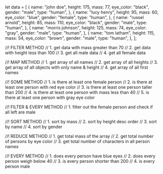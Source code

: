 let data = [
{
name: "john doe",
height: 175,
mass: 77,
eye_color: "black",
gender: "male",
type: "human",
},
{
name: "lucy henry",
height: 95,
mass: 60,
eye_color: "blue",
gender: "female",
type: "human",
},
{
name: "russel arnold",
height: 85,
mass: 110,
eye_color: "black",
gender: "male",
type: "human",
},
{
name: "morris johnson",
height: 125,
mass: 74,
eye_color: "gray",
gender: "male",
type: "human",
},
{
name: "tom latham",
height: 115,
mass: 54,
eye_color: "brown",
gender: "male",
type: "human",
},
];

//! FILTER METHOD
// 1. get data with mass greater than 70
// 2. get data with height less than 100
// 3. get all male data
// 4. get all female data

//! MAP METHOD
// 1. get array of all names
// 2. get array of all heights
// 3. get array of all objects with only name & height
// 4. get array of all first names

//! SOME METHOD
// 1. is there at least one female person
// 2. is there at least one person with red eye color
// 3. is there at least one person taller than 200
// 4. is there at least one person with mass less than 40
// 5. is there at least one person with gray eye color

//! FILTER & EVERY METHOD
// 1. filter out the female person and check if all left are male

//! SORT METHOD
// 1. sort by mass
// 2. sort by height desc order
// 3. sort by name
// 4. sort by gender

//! REDUCE METHOD
// 1. get total mass of the array
// 2. get total number of persons by eye color
// 3. get total number of characters in all person names

//! EVERY METHOD
// 1. does every person have blue eyes
// 2. does every person weigh below 40
// 3. is every person shorter than 200
// 4. is every person male
